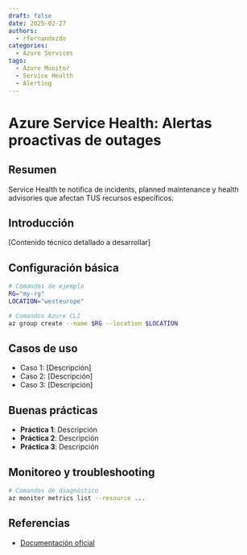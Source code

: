 ```yaml
---
draft: false
date: 2025-02-27
authors:
  - rfernandezdo
categories:
  - Azure Services
tags:
  - Azure Monitor
  - Service Health
  - Alerting
---
```


# Azure Service Health: Alertas proactivas de outages

## Resumen

Service Health te notifica de incidents, planned maintenance y health advisories que afectan TUS recursos específicos.

## Introducción

[Contenido técnico detallado a desarrollar]

## Configuración básica

```bash
# Comandos de ejemplo
RG="my-rg"
LOCATION="westeurope"

# Comandos Azure CLI
az group create --name $RG --location $LOCATION
```

## Casos de uso

- Caso 1: [Descripción]
- Caso 2: [Descripción]  
- Caso 3: [Descripción]

## Buenas prácticas

- **Práctica 1**: Descripción
- **Práctica 2**: Descripción
- **Práctica 3**: Descripción

## Monitoreo y troubleshooting

```bash
# Comandos de diagnóstico
az monitor metrics list --resource ...
```

## Referencias

- [Documentación oficial](https://learn.microsoft.com/en-us/azure/)
